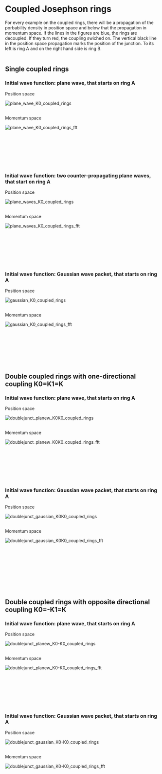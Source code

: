 # Coupled Josephson rings
For every example on the coupled rings, there will be a propagation of the porbability density in position space and below that the propagation in momentum space. If the lines in the figures are blue, the rings are decoupled. If they turn red, the coupling swiched on. The vertical black line in the position space propagation marks the position of the junction. To its left is ring A and on the right hand side is ring B.
<br /><br />

## Single coupled rings 

### Initial wave function: plane wave, that starts on ring A
Position space

![plane_wave_K0_coupled_rings](https://user-images.githubusercontent.com/86719084/189729431-7bd4033f-d006-4ad6-b5bc-cea8e049ab0a.gif)
<br /><br />

Momentum space

![plane_wave_K0_coupled_rings_fft](https://user-images.githubusercontent.com/86719084/189729486-73f9a00f-027c-41ac-81c7-184821d357c2.gif)

<br /><br /><br /><br /><br /><br />

### Initial wave function: two counter-propagating plane waves, that start on ring A
Position space

![plane_waves_K0_coupled_rings](https://user-images.githubusercontent.com/86719084/189730235-0075975c-d1a1-4522-ba69-b05b794ec5ec.gif)
<br /><br />

Momentum space

![plane_waves_K0_coupled_rings_fft](https://user-images.githubusercontent.com/86719084/189730262-f165f0aa-6fef-457f-a33f-ba898894f946.gif)

<br /><br /><br /><br /><br /><br />

### Initial wave function: Gaussian wave packet, that starts on ring A
Position space

![gaussian_K0_coupled_rings](https://user-images.githubusercontent.com/86719084/189730503-1fb2a123-500d-4998-b7e8-5a07c5946a72.gif)
<br /><br />

Momentum space

![gaussian_K0_coupled_rings_fft](https://user-images.githubusercontent.com/86719084/189730515-68d686ee-71bd-4186-9b93-b2d865f3994d.gif)
<br /><br /><br /><br /><br /><br /><br /><br />


## Double coupled rings with one-directional coupling K0=K1=K
### Initial wave function: plane wave, that starts on ring A
Position space

![doublejunct_planew_K0K0_coupled_rings](https://user-images.githubusercontent.com/86719084/189731030-2a4dc5c7-2e03-4052-9dd8-2a314ee59ab7.gif)
<br /><br />

Momentum space

![doublejunct_planew_K0K0_coupled_rings_fft](https://user-images.githubusercontent.com/86719084/189731092-c0d8a782-2ea8-4062-b7b8-833b292aa53e.gif)

<br /><br /><br /><br /><br /><br />

### Initial wave function: Gaussian wave packet, that starts on ring A
Position space

![doublejunct_gaussian_K0K0_coupled_rings](https://user-images.githubusercontent.com/86719084/189731435-111f41eb-bbd2-4ca0-bb9d-7cdfe2d7f2e9.gif)
<br /><br />

Momentum space

![doublejunct_gaussian_K0K0_coupled_rings_fft](https://user-images.githubusercontent.com/86719084/189731471-c64f12b8-eea6-4956-a27e-6ee07f61585e.gif)

<br /><br /><br /><br /><br /><br /><br /><br />


## Double coupled rings with opposite directional coupling K0=-K1=K
### Initial wave function: plane wave, that starts on ring A
Position space

![doublejunct_planew_K0-K0_coupled_rings](https://user-images.githubusercontent.com/86719084/189731584-50dc89e0-54ba-45dc-bdb7-c17409f4779f.gif)
<br /><br />

Momentum space

![doublejunct_planew_K0-K0_coupled_rings_fft](https://user-images.githubusercontent.com/86719084/189731623-12fe61a1-9b01-4e9a-8c41-018432e3645e.gif)

<br /><br /><br /><br /><br /><br />

### Initial wave function: Gaussian wave packet, that starts on ring A
Position space

![doublejunct_gaussian_K0-K0_coupled_rings](https://user-images.githubusercontent.com/86719084/189731754-552e1fd0-d35a-414e-9cf0-c7331d721c25.gif)
<br /><br />

Momentum space

![doublejunct_gaussian_K0-K0_coupled_rings_fft](https://user-images.githubusercontent.com/86719084/189731773-c5e6b031-dd18-4701-82af-cf52ffe3e1af.gif)

